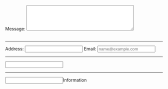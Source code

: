 <!DOCTYPE html>
<html lang="en">
<head>
  <meta charset="UTF-8">
  <meta name="description" content="This HARNAGEL MILKTEA HOUSE is I name it after my siblings name>
    <title>HARNAGEL MILTEA HOUSE</title>
</head>
<body>
<label for="message">Message:</label>
<textarea id="message" name="message" rows="5" cols="40"></textarea>
<br><br><hr>
<label for="address">Address:</label>
<input type="text" id="address" name="address"
<br>
<label for="email">Email:</label>
<input type="email" id="email" name="email" placeholder="name@example.com" autocomplete="on">
<br><hr>
<input type="text" name="ccontact no." pattern="[0-9][5-2]-[3-8][4-2]-[0-1][2]">
<br><hr>
<input type="nubmber" name="age" min="20" max="30"
</body
 <Legend>Information</Legen>
</html>
